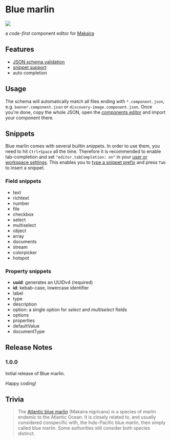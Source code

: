 # Blue marlin

![](screenshot.png)

a _code-first_ component editor for [Makaira](https://makaira.io)

## Features

- [JSON schema validation](https://code.visualstudio.com/docs/languages/json#_json-schemas-and-settings)
- [snippet support](https://code.visualstudio.com/docs/languages/json#_define-snippets-in-json-schemas)
- auto completion

## Usage

The schema will automatically match all files ending with `*.component.json`,
e.g. `banner.component.json` or `discovery-image.component.json`.
Once you're done, copy the whole JSON, open the [components editor](https://docs.makaira.io/docs/components-editor) and import your component there.

## Snippets

Blue marlin comes with several builtin snippets. In order to use them, you need to hit `Ctrl+Space` all the time.
Therefore it is recommended to enable tab-completion and set `"editor.tabCompletion: on"` in your [user or workspace settings](https://code.visualstudio.com/docs/getstarted/settings).
This enables you to [type a snippet prefix](https://code.visualstudio.com/docs/editor/userdefinedsnippets) and press `Tab` to insert a snippet.

### Field snippets

- text
- richtext
- number
- file
- checkbox
- select
- multiselect
- object
- array
- documents
- stream
- colorpicker
- hotspot

### Property snippets

- **uuid**: generates an UUIDv4 (required)
- **id**: kebab-case, lowercase identifier
- label
- type
- description
- option: a single option for _select_ and _multiselect_ fields
- options
- properties
- defaultValue
- documentType

## Release Notes

### 1.0.0

Initial release of Blue marlin.

Happy coding!

## Trivia

> The [Atlantic blue marlin](https://en.wikipedia.org/wiki/Atlantic_blue_marlin) (Makaira nigricans) is a species of marlin endemic to the Atlantic Ocean. It is closely related to, and usually considered conspecific with, the Indo-Pacific blue marlin, then simply called blue marlin. Some authorities still consider both species distinct.
